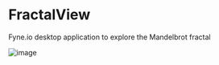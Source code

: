 # FractalView
Fyne.io desktop application to explore the Mandelbrot fractal

![image](https://github.com/uszpel/FractalView/assets/10496404/82a03b20-3bbf-4d0c-a52a-8bbe407664e2)

